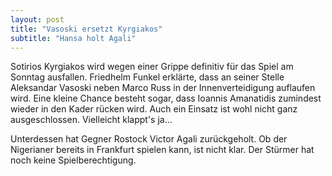 ```yaml
---
layout: post
title: "Vasoski ersetzt Kyrgiakos"
subtitle: "Hansa holt Agali"
---
```


Sotirios Kyrgiakos wird wegen einer Grippe definitiv für das Spiel am Sonntag ausfallen. Friedhelm Funkel erklärte, dass an seiner Stelle Aleksandar Vasoski neben Marco Russ in der Innenverteidigung auflaufen wird. Eine kleine Chance besteht sogar, dass Ioannis Amanatidis zumindest wieder in den Kader rücken wird. Auch ein Einsatz ist wohl nicht ganz ausgeschlossen. Vielleicht klappt's ja...

Unterdessen hat Gegner Rostock Victor Agali zurückgeholt. Ob der Nigerianer bereits in Frankfurt spielen kann, ist nicht klar. Der Stürmer hat noch keine Spielberechtigung.
